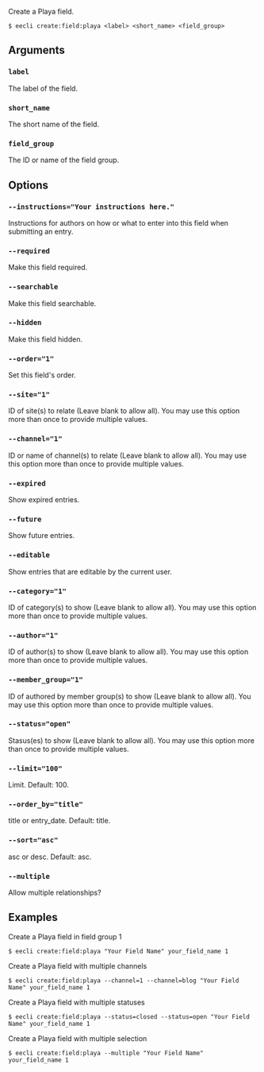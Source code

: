 Create a Playa field.

```
$ eecli create:field:playa <label> <short_name> <field_group>
```

## Arguments

### `label`

The label of the field.

### `short_name`

The short name of the field.

### `field_group`

The ID or name of the field group.

## Options

### `--instructions="Your instructions here."`

Instructions for authors on how or what to enter into this field when submitting an entry.

### `--required`

Make this field required.

### `--searchable`

Make this field searchable.

### `--hidden`

Make this field hidden.

### `--order="1"`

Set this field's order.

### `--site="1"`

ID of site(s) to relate (Leave blank to allow all). You may use this option more than once to provide multiple values.

### `--channel="1"`

ID or name of channel(s) to relate (Leave blank to allow all). You may use this option more than once to provide multiple values.

### `--expired`

Show expired entries.

### `--future`

Show future entries.

### `--editable`

Show entries that are editable by the current user.

### `--category="1"`

ID of category(s) to show (Leave blank to allow all). You may use this option more than once to provide multiple values.

### `--author="1"`

ID of author(s) to show (Leave blank to allow all). You may use this option more than once to provide multiple values.

### `--member_group="1"`

ID of authored by member group(s) to show (Leave blank to allow all). You may use this option more than once to provide multiple values.

### `--status="open"`

Stasus(es) to show (Leave blank to allow all). You may use this option more than once to provide multiple values.

### `--limit="100"`

Limit. Default: 100.

### `--order_by="title"`

title or entry_date. Default: title.

### `--sort="asc"`

asc or desc. Default: asc.

### `--multiple`

Allow multiple relationships?

## Examples

Create a Playa field in field group 1

```
$ eecli create:field:playa "Your Field Name" your_field_name 1
```

Create a Playa field with multiple channels

```
$ eecli create:field:playa --channel=1 --channel=blog "Your Field Name" your_field_name 1
```

Create a Playa field with multiple statuses

```
$ eecli create:field:playa --status=closed --status=open "Your Field Name" your_field_name 1
```

Create a Playa field with multiple selection

```
$ eecli create:field:playa --multiple "Your Field Name" your_field_name 1
```